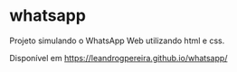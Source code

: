 # whatsapp

Projeto simulando o WhatsApp Web utilizando html e css.

Disponível em https://leandrogpereira.github.io/whatsapp/
